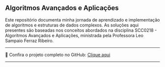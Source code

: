 ## Algoritmos Avançados e Aplicações 

Este repositório documenta minha jornada de aprendizado e implementação de algoritmos e estruturas de dados complexos. As soluções aqui presentes são baseadas nos conceitos abordados na disciplina SCC0218 - Algoritmos Avançados e Aplicações, ministrada pela Professora Leo Sampaio Ferraz Ribeiro.

---

🔗 Confira o projeto completo no GitHub: [Clique aqui](https://github.com/JhonatanBarboza/Algoritmos_Avancados)

---
